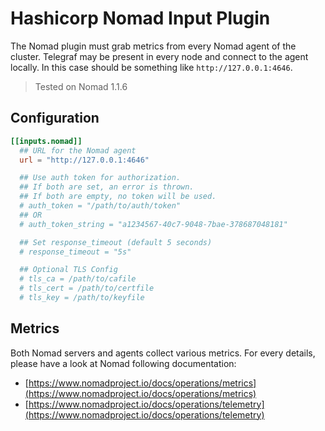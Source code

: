 # Hashicorp Nomad Input Plugin

The Nomad plugin must grab metrics from every Nomad agent of the cluster. Telegraf may be present in every node and connect to the agent locally. In this case should be something like `http://127.0.0.1:4646`.

> Tested on Nomad 1.1.6

## Configuration

```toml
[[inputs.nomad]]
  ## URL for the Nomad agent
  url = "http://127.0.0.1:4646"

  ## Use auth token for authorization. 
  ## If both are set, an error is thrown.
  ## If both are empty, no token will be used.
  # auth_token = "/path/to/auth/token"
  ## OR
  # auth_token_string = "a1234567-40c7-9048-7bae-378687048181"

  ## Set response_timeout (default 5 seconds)
  # response_timeout = "5s"

  ## Optional TLS Config
  # tls_ca = /path/to/cafile
  # tls_cert = /path/to/certfile
  # tls_key = /path/to/keyfile
```

## Metrics

Both Nomad servers and agents collect various metrics. For every details, please have a look at Nomad following documentation:

- [https://www.nomadproject.io/docs/operations/metrics](https://www.nomadproject.io/docs/operations/metrics)
- [https://www.nomadproject.io/docs/operations/telemetry](https://www.nomadproject.io/docs/operations/telemetry)
